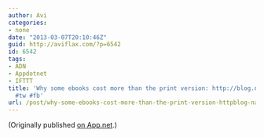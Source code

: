 ```yaml
---
author: Avi
categories:
- none
date: "2013-03-07T20:10:46Z"
guid: http://aviflax.com/?p=6542
id: 6542
tags:
- ADN
- Appdotnet
- IFTTT
title: 'Why some ebooks cost more than the print version: http://blog.nathanbransford.com/2011/03/why-some-e-books-cost-more-than.html
  #tw #fb'
url: /post/why-some-ebooks-cost-more-than-the-print-version-httpblog-nathanbransford-com201103why-some-e-books-cost-more-than-html-tw-fb/
---
```

(Originally published [on App.net](http://alpha.app.net/aviflax/post/3624715).)